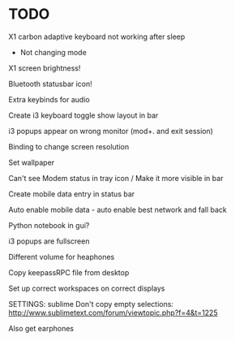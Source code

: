 TODO
=====

X1 carbon adaptive keyboard not working after sleep
 - Not changing mode

X1 screen brightness!

Bluetooth statusbar icon!

Extra keybinds for audio

Create i3 keyboard toggle
show layout in bar

i3 popups appear on wrong monitor (mod+. and exit session)

Binding to change screen resolution

Set wallpaper

Can't see Modem status in tray icon
/ Make it more visible in bar

Create mobile data entry in status bar

Auto enable mobile data
	- auto enable best network and fall back

Python notebook in gui?

i3 popups are fullscreen

Different volume for heaphones

Copy keepassRPC file from desktop

Set up correct workspaces on correct displays


SETTINGS:
	sublime
		Don't copy empty selections: http://www.sublimetext.com/forum/viewtopic.php?f=4&t=1225




Also get earphones